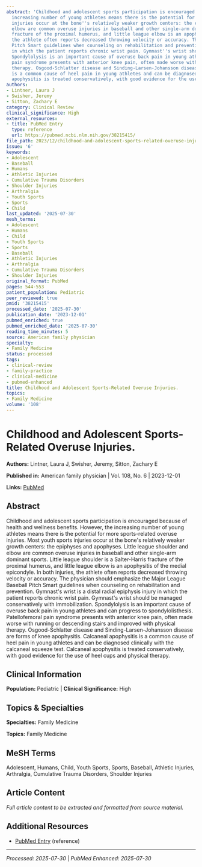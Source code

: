 ```yaml
---
abstract: 'Childhood and adolescent sports participation is encouraged because of health and wellness benefits. However, the
  increasing number of young athletes means there is the potential for more sports-related overuse injuries. Most youth sports
  injuries occur at the bone''s relatively weaker growth centers: the epiphyses and apophyses. Little league shoulder and
  elbow are common overuse injuries in baseball and other single-arm dominant sports. Little league shoulder is a Salter-Harris
  fracture of the proximal humerus, and little league elbow is an apophysitis of the medial epicondyle. In both injuries,
  the athlete often reports decreased throwing velocity or accuracy. The physician should emphasize the Major League Baseball
  Pitch Smart guidelines when counseling on rehabilitation and prevention. Gymnast''s wrist is a distal radial epiphysis injury
  in which the patient reports chronic wrist pain. Gymnast''s wrist should be managed conservatively with immobilization.
  Spondylolysis is an important cause of overuse back pain in young athletes and can progress to spondylolisthesis. Patellofemoral
  pain syndrome presents with anterior knee pain, often made worse with running or descending stairs and improved with physical
  therapy. Osgood-Schlatter disease and Sinding-Larsen-Johansson disease are forms of knee apophysitis. Calcaneal apophysitis
  is a common cause of heel pain in young athletes and can be diagnosed clinically with the calcaneal squeeze test. Calcaneal
  apophysitis is treated conservatively, with good evidence for the use of heel cups and physical therapy.'
authors:
- Lintner, Laura J
- Swisher, Jeremy
- Sitton, Zachary E
category: Clinical Review
clinical_significance: High
external_resources:
- title: PubMed Entry
  type: reference
  url: https://pubmed.ncbi.nlm.nih.gov/38215415/
file_path: 2023/12/childhood-and-adolescent-sports-related-overuse-injuries.md
issue: '6'
keywords:
- Adolescent
- Baseball
- Humans
- Athletic Injuries
- Cumulative Trauma Disorders
- Shoulder Injuries
- Arthralgia
- Youth Sports
- Sports
- Child
last_updated: '2025-07-30'
mesh_terms:
- Adolescent
- Humans
- Child
- Youth Sports
- Sports
- Baseball
- Athletic Injuries
- Arthralgia
- Cumulative Trauma Disorders
- Shoulder Injuries
original_format: PubMed
pages: 544-553
patient_population: Pediatric
peer_reviewed: true
pmid: '38215415'
processed_date: '2025-07-30'
publication_date: '2023-12-01'
pubmed_enriched: true
pubmed_enriched_date: '2025-07-30'
reading_time_minutes: 5
source: American family physician
specialty:
- Family Medicine
status: processed
tags:
- clinical-review
- family-practice
- clinical-medicine
- pubmed-enhanced
title: Childhood and Adolescent Sports-Related Overuse Injuries.
topics:
- Family Medicine
volume: '108'
---
```


# Childhood and Adolescent Sports-Related Overuse Injuries.

**Authors:** Lintner, Laura J, Swisher, Jeremy, Sitton, Zachary E

**Published in:** American family physician | Vol. 108, No. 6 | 2023-12-01

**Links:** [PubMed](https://pubmed.ncbi.nlm.nih.gov/38215415/)

## Abstract

Childhood and adolescent sports participation is encouraged because of health and wellness benefits. However, the increasing number of young athletes means there is the potential for more sports-related overuse injuries. Most youth sports injuries occur at the bone's relatively weaker growth centers: the epiphyses and apophyses. Little league shoulder and elbow are common overuse injuries in baseball and other single-arm dominant sports. Little league shoulder is a Salter-Harris fracture of the proximal humerus, and little league elbow is an apophysitis of the medial epicondyle. In both injuries, the athlete often reports decreased throwing velocity or accuracy. The physician should emphasize the Major League Baseball Pitch Smart guidelines when counseling on rehabilitation and prevention. Gymnast's wrist is a distal radial epiphysis injury in which the patient reports chronic wrist pain. Gymnast's wrist should be managed conservatively with immobilization. Spondylolysis is an important cause of overuse back pain in young athletes and can progress to spondylolisthesis. Patellofemoral pain syndrome presents with anterior knee pain, often made worse with running or descending stairs and improved with physical therapy. Osgood-Schlatter disease and Sinding-Larsen-Johansson disease are forms of knee apophysitis. Calcaneal apophysitis is a common cause of heel pain in young athletes and can be diagnosed clinically with the calcaneal squeeze test. Calcaneal apophysitis is treated conservatively, with good evidence for the use of heel cups and physical therapy.

## Clinical Information

**Population:** Pediatric | **Clinical Significance:** High

## Topics & Specialties

**Specialties:** Family Medicine

**Topics:** Family Medicine

## MeSH Terms

Adolescent, Humans, Child, Youth Sports, Sports, Baseball, Athletic Injuries, Arthralgia, Cumulative Trauma Disorders, Shoulder Injuries

## Article Content

*Full article content to be extracted and formatted from source material.*

## Additional Resources

- [PubMed Entry](https://pubmed.ncbi.nlm.nih.gov/38215415/) (reference)

---

*Processed: 2025-07-30* | *PubMed Enhanced: 2025-07-30*
